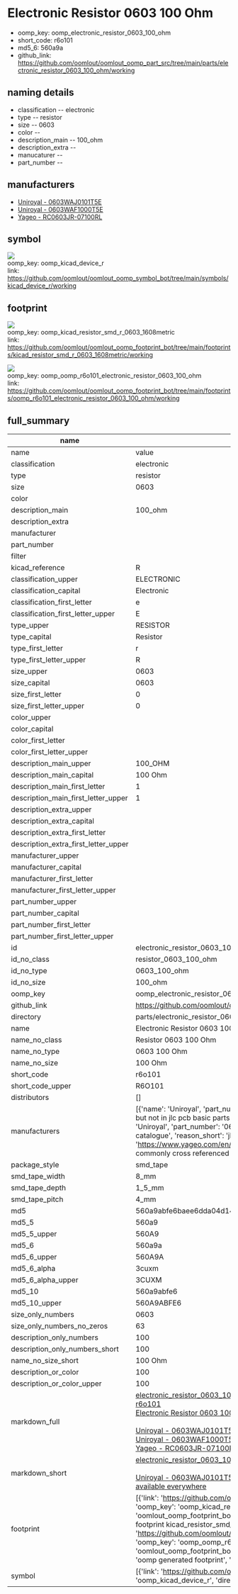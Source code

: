 # Electronic Resistor 0603 100 Ohm

  
* oomp_key: oomp_electronic_resistor_0603_100_ohm 
* short_code: r6o101
* md5_6: 560a9a  
* github_link: https://github.com/oomlout/oomlout_oomp_part_src/tree/main/parts/electronic_resistor_0603_100_ohm/working  
## naming details
* classification -- electronic
* type -- resistor
* size -- 0603
* color -- 
* description_main -- 100_ohm
* description_extra -- 
* manucaturer -- 
* part_number -- 


## manufacturers
* [Uniroyal - 0603WAJ0101T5E]()  
* [Uniroyal - 0603WAF1000T5E]()  
* [Yageo - RC0603JR-07100RL](https://www.yageo.com/en/Chart/Download/pdf/RC0603JR-07100RL)  

## symbol

![](symbol/{index}/working/working_600.png)  
oomp_key: oomp_kicad_device_r  
link: https://github.com/oomlout/oomlout_oomp_symbol_bot/tree/main/symbols/kicad_device_r/working  

## footprint

![](footprint/{index}/working/working_600.png)  
oomp_key: oomp_kicad_resistor_smd_r_0603_1608metric  
link: https://github.com/oomlout/oomlout_oomp_footprint_bot/tree/main/footprints/kicad_resistor_smd_r_0603_1608metric/working  

![](footprint/{index}/working/working_600.png)  
oomp_key: oomp_oomp_r6o101_electronic_resistor_0603_100_ohm  
link: https://github.com/oomlout/oomlout_oomp_footprint_bot/tree/main/footprints/oomp_r6o101_electronic_resistor_0603_100_ohm/working  

## full_summary
| name | value | 
| --- | --- | 
| name | value | 
| classification | electronic | 
| type | resistor | 
| size | 0603 | 
| color |  | 
| description_main | 100_ohm | 
| description_extra |  | 
| manufacturer |  | 
| part_number |  | 
| filter |  | 
| kicad_reference | R | 
| classification_upper | ELECTRONIC | 
| classification_capital | Electronic | 
| classification_first_letter | e | 
| classification_first_letter_upper | E | 
| type_upper | RESISTOR | 
| type_capital | Resistor | 
| type_first_letter | r | 
| type_first_letter_upper | R | 
| size_upper | 0603 | 
| size_capital | 0603 | 
| size_first_letter | 0 | 
| size_first_letter_upper | 0 | 
| color_upper |  | 
| color_capital |  | 
| color_first_letter |  | 
| color_first_letter_upper |  | 
| description_main_upper | 100_OHM | 
| description_main_capital | 100 Ohm | 
| description_main_first_letter | 1 | 
| description_main_first_letter_upper | 1 | 
| description_extra_upper |  | 
| description_extra_capital |  | 
| description_extra_first_letter |  | 
| description_extra_first_letter_upper |  | 
| manufacturer_upper |  | 
| manufacturer_capital |  | 
| manufacturer_first_letter |  | 
| manufacturer_first_letter_upper |  | 
| part_number_upper |  | 
| part_number_capital |  | 
| part_number_first_letter |  | 
| part_number_first_letter_upper |  | 
| id | electronic_resistor_0603_100_ohm | 
| id_no_class | resistor_0603_100_ohm | 
| id_no_type | 0603_100_ohm | 
| id_no_size | 100_ohm | 
| oomp_key | oomp_electronic_resistor_0603_100_ohm | 
| github_link | https://github.com/oomlout/oomlout_oomp_part_src/tree/main/parts/electronic_resistor_0603_100_ohm/working | 
| directory | parts/electronic_resistor_0603_100_ohm | 
| name | Electronic Resistor 0603 100 Ohm | 
| name_no_class | Resistor 0603 100 Ohm | 
| name_no_type | 0603 100 Ohm | 
| name_no_size | 100 Ohm | 
| short_code | r6o101 | 
| short_code_upper | R6O101 | 
| distributors | [] | 
| manufacturers | [{'name': 'Uniroyal', 'part_number': '0603WAJ0101T5E', 'link': '', 'id': 'manufacturer_uniroyal', 'note': {'reason': 'did this one first, but not in jlc pcb basic parts and 1 percent are and they are the same price', 'reason_short': 'not in jlc basic parts'}}, {'name': 'Uniroyal', 'part_number': '0603WAF1000T5E', 'link': '', 'id': 'manufacturer_uniroyal', 'note': {'reason': 'in the jlc basic parts catalogue', 'reason_short': 'jlc basic part'}}, {'name': 'Yageo', 'part_number': 'RC0603JR-07100RL', 'link': 'https://www.yageo.com/en/Chart/Download/pdf/RC0603JR-07100RL', 'id': 'manufacturer_yageo', 'note': {'reason': 'yageo is a commonly cross referenced part number', 'reason_short': 'available everywhere'}}] | 
| package_style | smd_tape | 
| smd_tape_width | 8_mm | 
| smd_tape_depth | 1_5_mm | 
| smd_tape_pitch | 4_mm | 
| md5 | 560a9abfe6baee6dda04d14bc7f86ae5 | 
| md5_5 | 560a9 | 
| md5_5_upper | 560A9 | 
| md5_6 | 560a9a | 
| md5_6_upper | 560A9A | 
| md5_6_alpha | 3cuxm | 
| md5_6_alpha_upper | 3CUXM | 
| md5_10 | 560a9abfe6 | 
| md5_10_upper | 560A9ABFE6 | 
| size_only_numbers | 0603 | 
| size_only_numbers_no_zeros | 63 | 
| description_only_numbers | 100 | 
| description_only_numbers_short | 100 | 
| name_no_size_short | 100 Ohm | 
| description_or_color | 100 | 
| description_or_color_upper | 100 | 
| markdown_full | [electronic_resistor_0603_100_ohm](https://github.com/oomlout/oomlout_oomp_part_src/tree/main/parts/electronic_resistor_0603_100_ohm/working)<br>[r6o101](https://github.com/oomlout/oomlout_oomp_part_src/tree/main/parts/electronic_resistor_0603_100_ohm/working)<br>[Electronic Resistor 0603 100 Ohm](https://github.com/oomlout/oomlout_oomp_part_src/tree/main/parts/electronic_resistor_0603_100_ohm/working)<br><br>[Uniroyal - 0603WAJ0101T5E- not in jlc basic parts]() [(L)  ](https://www.lcsc.com/search?q=0603WAJ0101T5E)[(D)  ](https://www.digikey.com/en/products?keywords=0603WAJ0101T5E)[(M)  ](https://www.mouser.com/Search/Refine?Keyword=0603WAJ0101T5E)[(N)  ](https://www.newark.com/search?st=0603WAJ0101T5E)[(SZ)  ](https://so.szlcsc.com/global.html?k=0603WAJ0101T5E)<br>[Uniroyal - 0603WAF1000T5E- jlc basic part]() [(L)  ](https://www.lcsc.com/search?q=0603WAF1000T5E)[(D)  ](https://www.digikey.com/en/products?keywords=0603WAF1000T5E)[(M)  ](https://www.mouser.com/Search/Refine?Keyword=0603WAF1000T5E)[(N)  ](https://www.newark.com/search?st=0603WAF1000T5E)[(SZ)  ](https://so.szlcsc.com/global.html?k=0603WAF1000T5E)<br>[Yageo - RC0603JR-07100RL- available everywhere](https://www.yageo.com/en/Chart/Download/pdf/RC0603JR-07100RL) [(L)  ](https://www.lcsc.com/search?q=RC0603JR-07100RL)[(D)  ](https://www.digikey.com/en/products?keywords=RC0603JR-07100RL)[(M)  ](https://www.mouser.com/Search/Refine?Keyword=RC0603JR-07100RL)[(N)  ](https://www.newark.com/search?st=RC0603JR-07100RL)[(SZ)  ](https://so.szlcsc.com/global.html?k=RC0603JR-07100RL)<br> | 
| markdown_short | [electronic_resistor_0603_100_ohm](https://github.com/oomlout/oomlout_oomp_part_src/tree/main/parts/electronic_resistor_0603_100_ohm/working)<br><br>[Uniroyal - 0603WAJ0101T5E- not in jlc basic parts]()[Uniroyal - 0603WAF1000T5E- jlc basic part]()[Yageo - RC0603JR-07100RL- available everywhere](https://www.yageo.com/en/Chart/Download/pdf/RC0603JR-07100RL) | 
| footprint | [{'link': 'https://github.com/oomlout/oomlout_oomp_footprint_bot/tree/main/foootprntss/kicad_resistor_smd_r_0603_1608metric', 'oomp_key': 'oomp_kicad_resistor_smd_r_0603_1608metric', 'directory': 'oomlout_oomp_footprint_bot/footprints/kicad_resistor_smd_r_0603_1608metric//working/working.kicad_mod', 'note': 'source footprint kicad_resistor_smd_r_0603_1608metric', 'index': 0}, {'link': 'https://github.com/oomlout/oomlout_oomp_footprint_bot/tree/main/foootprntss/oomp_r6o101_electronic_resistor_0603_100_ohm', 'oomp_key': 'oomp_oomp_r6o101_electronic_resistor_0603_100_ohm', 'directory': 'oomlout_oomp_footprint_bot/footprints/oomp_r6o101_electronic_resistor_0603_100_ohm//working/working.kicad_mod', 'note': 'oomp generated footprint', 'index': 1}] | 
| symbol | [{'link': 'https://github.com/oomlout/oomlout_oomp_symbol_bot/tree/main/symbols/kicad_device_r', 'oomp_key': 'oomp_kicad_device_r', 'directory': 'oomlout_oomp_symbol_bot/symbols/kicad_device_r//working/working.kicad_sym', 'index': 0}] | 

